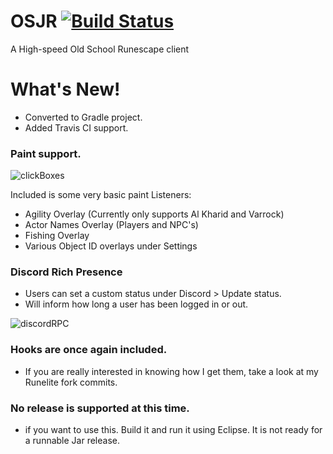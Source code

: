 # OSJR [![Build Status](https://travis-ci.org/zeruth/OSJR.svg?branch=master)](https://travis-ci.org/zeruth/OSJR)
A High-speed Old School Runescape client

# What's New!
- Converted to Gradle project.
- Added Travis CI support.


### Paint support.

![clickBoxes](https://i.imgur.com/XGGg6zY.jpg)

Included is some very basic paint Listeners:
- Agility Overlay (Currently only supports Al Kharid and Varrock)
- Actor Names Overlay (Players and NPC's)
- Fishing Overlay
- Various Object ID overlays under Settings

### Discord Rich Presence
- Users can set a custom status under Discord > Update status.
- Will inform how long a user has been logged in or out.

![discordRPC](https://i.imgur.com/f4qJYlo.png)

### Hooks are once again included.

- If you are really interested in knowing how I get them, take a look at my Runelite fork commits. 

### No release is supported at this time.
- if you want to use this. Build it and run it using Eclipse. It is not ready for a runnable Jar release.

